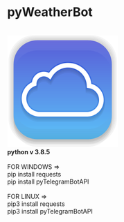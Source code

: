 # pyWeatherBot

<br>
<img src="welcome.png">
<br>

<b>
python v 3.8.5
</b>
<br>

<br>
FOR WINDOWS =>
<br>
pip install requests
<br>
pip install pyTelegramBotAPI
<br>

<br>
FOR LINUX =>
<br>
pip3 install requests
<br>
pip3 install pyTelegramBotAPI
